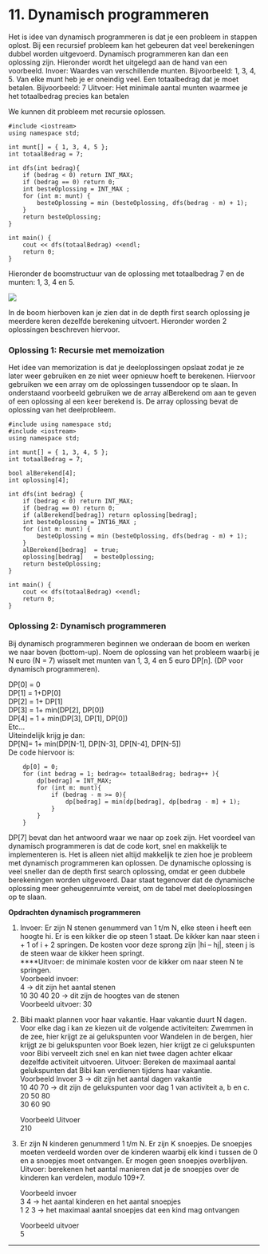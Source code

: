 # 11. Dynamisch programmeren

Het is idee van dynamisch programmeren is dat je een probleem in stappen oplost. Bij een recursief probleem kan het gebeuren dat veel berekeningen dubbel worden uitgevoerd. Dynamisch programmeren kan dan een oplossing zijn. Hieronder wordt het uitgelegd aan de hand van een voorbeeld. Invoer: Waardes van verschillende munten. Bijvoorbeeld: 1, 3, 4, 5. Van elke munt heb je er oneindig veel. Een totaalbedrag dat je moet betalen. Bijvoorbeeld: 7 Uitvoer: Het minimale aantal munten waarmee je het totaalbedrag precies kan betalen

We kunnen dit probleem met recursie oplossen.

```clike
#include <iostream>
using namespace std;
 
int munt[] = { 1, 3, 4, 5 };
int totaalBedrag = 7;
 
int dfs(int bedrag){
    if (bedrag < 0) return INT_MAX;
    if (bedrag == 0) return 0;
    int besteOplossing = INT_MAX ;
    for (int m: munt) {
        besteOplossing = min (besteOplossing, dfs(bedrag - m) + 1);
    }
    return besteOplossing;
}   
 
int main() {    
    cout << dfs(totaalBedrag) <<endl; 
    return 0;
}
```

Hieronder de boomstructuur van de oplossing met totaalbedrag 7 en de munten: 1, 3, 4 en 5.

![](https://lh3.googleusercontent.com/wQthH1vbd1MTLq4IiFMGryzhy4i2lmYuMUfuG97yY4l0mZ3wbufO5O8Tm0QV97lcBD3x5fS4K6E4VtyyuuFt1GMg8Y8HMPiNLIstTcXGM2M9v2Gp5\_BE5tFX29SfC5Tb6gZhNKIPVxT6IDvH)

In de boom hierboven kan je zien dat in de depth first search oplossing je meerdere keren dezelfde berekening uitvoert. Hieronder worden 2 oplossingen beschreven hiervoor.

### Oplossing 1: Recursie met memoization&#x20;

Het idee van memorization is dat je deeloplossingen opslaat zodat je ze later weer gebruiken en ze niet weer opnieuw hoeft te berekenen. Hiervoor gebruiken we een array om de oplossingen tussendoor op te slaan. In onderstaand voorbeeld gebruiken we de array alBerekend om aan te geven of een oplossing al een keer berekend is. De array oplossing bevat de oplossing van het deelprobleem.&#x20;

```clike
#include using namespace std;
#include <iostream>
using namespace std;
 
int munt[] = { 1, 3, 4, 5 };
int totaalBedrag = 7;
 
bool alBerekend[4];
int oplossing[4];
 
int dfs(int bedrag) {
    if (bedrag < 0) return INT_MAX;
    if (bedrag == 0) return 0;
    if (alBerekend[bedrag]) return oplossing[bedrag];
    int besteOplossing = INT16_MAX ;
    for (int m: munt) {
        besteOplossing = min (besteOplossing, dfs(bedrag - m) + 1);
    }
    alBerekend[bedrag]  = true;
    oplossing[bedrag]   = besteOplossing;
    return besteOplossing;
}   
 
int main() {    
    cout << dfs(totaalBedrag) <<endl; 
    return 0;
}
```

### Oplossing 2: Dynamisch programmeren&#x20;

Bij dynamisch programmeren beginnen we onderaan de boom en werken we naar boven (bottom-up). Noem de oplossing van het probleem waarbij je N euro (N = 7) wisselt met munten van 1, 3, 4 en 5 euro DP\[n]. (DP voor dynamisch programmeren).&#x20;

DP\[0] = 0 \
DP\[1] = 1+DP\[0] \
DP\[2] = 1+ DP\[1] \
DP\[3] = 1+ min(DP\[2], DP\[0]) \
DP\[4] = 1 + min(DP\[3], DP\[1], DP\[0]) \
Etc… \
Uiteindelijk krijg je dan: \
DP\[N]= 1+ min(DP\[N-1], DP\[N-3], DP\[N-4], DP\[N-5]) \
De code hiervoor is:&#x20;

```clike
    dp[0] = 0; 
    for (int bedrag = 1; bedrag<= totaalBedrag; bedrag++ ){
        dp[bedrag] = INT_MAX;
        for (int m: munt){
            if (bedrag - m >= 0){
                dp[bedrag] = min(dp[bedrag], dp[bedrag - m] + 1);
            }
        }
    }  

```

DP\[7] bevat dan het antwoord waar we naar op zoek zijn. Het voordeel van dynamisch programmeren is dat de code kort, snel en makkelijk te implementeren is. Het is alleen niet altijd makkelijk te zien hoe je probleem met dynamisch programmeren kan oplossen. De dynamische oplossing is veel sneller dan de depth first search oplossing, omdat er geen dubbele berekeningen worden uitgevoerd. Daar staat tegenover dat de dynamische oplossing meer geheugenruimte vereist, om de tabel met deeloplossingen op te slaan.

**Opdrachten dynamisch programmeren**

1. Invoer: Er zijn N stenen genummerd van 1 t/m N, elke steen i heeft een hoogte hi. Er is een kikker die op steen 1 staat. De kikker kan naar steen i + 1 of i + 2 springen. De kosten voor deze sprong zijn |hi – hj|, steen j is de steen waar de kikker heen springt. \
   ****Uitvoer: de minimale kosten voor de kikker om naar steen N te springen. \
   Voorbeeld invoer: \
   4 -> dit zijn het aantal stenen \
   10 30 40 20 -> dit zijn de hoogtes van de stenen \
   Voorbeeld uitvoer: 30&#x20;
2.  Bibi maakt plannen voor haar vakantie. Haar vakantie duurt N dagen. Voor elke dag i kan ze kiezen uit de volgende activiteiten: Zwemmen in de zee, hier krijgt ze ai gelukspunten voor Wandelen in de bergen, hier krijgt ze bi gelukspunten voor Boek lezen, hier krijgt ze ci gelukspunten voor Bibi verveelt zich snel en kan niet twee dagen achter elkaar dezelfde activiteit uitvoeren. Uitvoer: Bereken de maximaal aantal gelukspunten dat Bibi kan verdienen tijdens haar vakantie. \
    Voorbeeld Invoer 3 -> dit zijn het aantal dagen vakantie \
    10 40 70 -> dit zijn de gelukspunten voor dag 1 van activiteit a, b en c. \
    20 50 80 \
    30 60 90

    Voorbeeld Uitvoer \
    210&#x20;
3.  Er zijn N kinderen genummerd 1 t/m N. Er zijn K snoepjes. De snoepjes moeten verdeeld worden over de kinderen waarbij elk kind i tussen de 0 en a snoepjes moet ontvangen. Er mogen geen snoepjes overblijven. Uitvoer: berekenen het aantal manieren dat je de snoepjes over de kinderen kan verdelen, modulo 109+7.

    Voorbeeld invoer \
    3 4 -> het aantal kinderen en het aantal snoepjes \
    1 2 3 -> het maximaal aantal snoepjes dat een kind mag ontvangen

    Voorbeeld uitvoer \
    5

****
